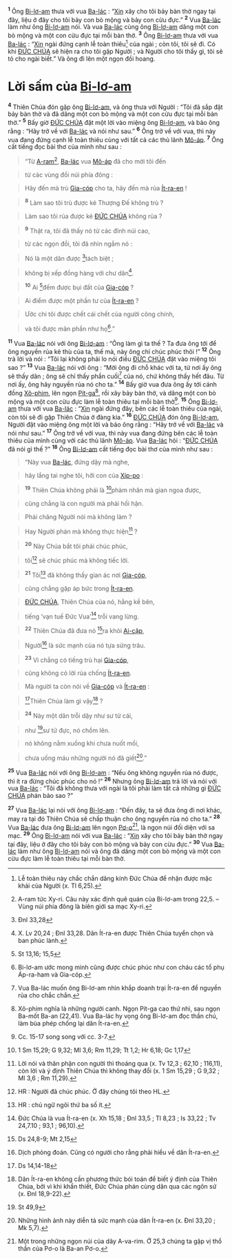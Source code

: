 <sup><b>1</b></sup> Ông [Bi-lơ-am]() thưa với vua [Ba-lác]() : “[Xin]() xây cho tôi bảy bàn thờ ngay tại đây, liệu ở đây cho tôi bảy con bò mộng và bảy con cừu đực.” <sup><b>2</b></sup> Vua [Ba-lác]() làm như ông [Bi-lơ-am]() nói. Và vua [Ba-lác]() cùng ông [Bi-lơ-am]() dâng một con bò mộng và một con cừu đực tại mỗi bàn thờ. <sup><b>3</b></sup> Ông [Bi-lơ-am]() thưa với vua [Ba-lác]() : “[Xin]() ngài đứng cạnh lễ toàn thiêu[^1-2b48afd9-d10b-425e-80eb-be92f81dd49d] của ngài ; còn tôi, tôi sẽ đi. Có khi [ĐỨC CHÚA]() sẽ hiện ra cho tôi gặp Người ; và Người cho tôi thấy gì, tôi sẽ tỏ cho ngài biết.” Và ông đi lên một ngọn đồi hoang.


# Lời sấm của [Bi-lơ-am]()
<sup><b>4</b></sup> Thiên Chúa đón gặp ông [Bi-lơ-am](), và ông thưa với Người : “Tôi đã sắp đặt bảy bàn thờ và đã dâng một con bò mộng và một con cừu đực tại mỗi bàn thờ.” <sup><b>5</b></sup> Bấy giờ [ĐỨC CHÚA]() đặt một lời vào miệng ông [Bi-lơ-am](), và bảo ông rằng : “Hãy trở về với [Ba-lác]() và nói như sau.” <sup><b>6</b></sup> Ông trở về với vua, thì này vua đang đứng cạnh lễ toàn thiêu cùng với tất cả các thủ lãnh [Mô-áp](). <sup><b>7</b></sup> Ông cất tiếng đọc bài thơ của mình như sau :


> “Từ [A-ram]()[^2-2b48afd9-d10b-425e-80eb-be92f81dd49d], [Ba-lác]() vua [Mô-áp]() đã cho mời tôi đến
>


> từ các vùng đồi núi phía đông :
>


> Hãy đến mà trù [Gia-cóp]() cho ta, hãy đến mà rủa [Ít-ra-en]() !
>


> <sup><b>8</b></sup> Làm sao tôi trù được kẻ Thượng Đế không trù ?
>


> Làm sao tôi rủa được kẻ [ĐỨC CHÚA]() không rủa ?
>


> <sup><b>9</b></sup> Thật ra, tôi đã thấy nó từ các đỉnh núi cao,
>


> từ các ngọn đồi, tôi đã nhìn ngắm nó :
>


> Nó là một dân được [^1@-2b48afd9-d10b-425e-80eb-be92f81dd49d]tách biệt ;
>


> không bị xếp đồng hàng với chư dân[^3-2b48afd9-d10b-425e-80eb-be92f81dd49d].
>


> <sup><b>10</b></sup> Ai [^2@-2b48afd9-d10b-425e-80eb-be92f81dd49d]đếm được bụi đất của [Gia-cóp]() ?
>


> Ai điểm được một phần tư của [Ít-ra-en]() ?
>


> Ước chi tôi được chết cái chết của người công chính,
>


> và tôi được mãn phần như họ[^4-2b48afd9-d10b-425e-80eb-be92f81dd49d].”
>

<sup><b>11</b></sup> Vua [Ba-lác]() nói với ông [Bi-lơ-am]() : “Ông làm gì ta thế ? Ta đưa ông tới để ông nguyền rủa kẻ thù của ta, thế mà, này ông chỉ chúc phúc thôi !” <sup><b>12</b></sup> Ông trả lời và nói : “Tôi lại không phải lo nói điều [ĐỨC CHÚA]() đặt vào miệng tôi sao ?” <sup><b>13</b></sup> Vua [Ba-lác]() nói với ông : “Mời ông đi chỗ khác với ta, từ nơi ấy ông sẽ thấy dân ; ông sẽ chỉ thấy phần cuối[^5-2b48afd9-d10b-425e-80eb-be92f81dd49d] của nó, chứ không thấy hết đâu. Từ nơi ấy, ông hãy nguyền rủa nó cho ta.” <sup><b>14</b></sup> Bấy giờ vua đưa ông ấy tới cánh đồng [Xô-phim](), lên ngọn [Pít-ga]()[^6-2b48afd9-d10b-425e-80eb-be92f81dd49d], rồi xây bảy bàn thờ, và dâng một con bò mộng và một con cừu đực làm lễ toàn thiêu tại mỗi bàn thờ[^7-2b48afd9-d10b-425e-80eb-be92f81dd49d]. <sup><b>15</b></sup> Ông [Bi-lơ-am]() thưa với vua [Ba-lác]() : “[Xin]() ngài đứng đây, bên các lễ toàn thiêu của ngài, còn tôi sẽ đi gặp Thiên Chúa ở đàng kia.” <sup><b>16</b></sup> [ĐỨC CHÚA]() đón ông [Bi-lơ-am](), Người đặt vào miệng ông một lời và bảo ông rằng : “Hãy trở về với [Ba-lác]() và nói như sau.” <sup><b>17</b></sup> Ông trở về với vua, thì này vua đang đứng bên các lễ toàn thiêu của mình cùng với các thủ lãnh [Mô-áp](). Vua [Ba-lác]() hỏi : “[ĐỨC CHÚA]() đã nói gì thế ?” <sup><b>18</b></sup> Ông [Bi-lơ-am]() cất tiếng đọc bài thơ của mình như sau :


> “Này vua [Ba-lác](), đứng dậy mà nghe,
>


> hãy lắng tai nghe tôi, hỡi con của [Xíp-po]() :
>


> <sup><b>19</b></sup> Thiên Chúa không phải là [^3@-2b48afd9-d10b-425e-80eb-be92f81dd49d]phàm nhân mà gian ngoa được,
>


> cũng chẳng là con người mà phải hối hận.
>


> Phải chăng Người nói mà không làm ?
>


> Hay Người phán mà không thực hiện[^8-2b48afd9-d10b-425e-80eb-be92f81dd49d] ?
>


> <sup><b>20</b></sup> Này Chúa bắt tôi phải chúc phúc,
>


> tôi[^9-2b48afd9-d10b-425e-80eb-be92f81dd49d] sẽ chúc phúc mà không tiếc lời.
>


> <sup><b>21</b></sup> Tôi[^10-2b48afd9-d10b-425e-80eb-be92f81dd49d] đã không thấy gian ác nơi [Gia-cóp](),
>


> cũng chẳng gặp áp bức trong [Ít-ra-en]().
>


> [ĐỨC CHÚA](), Thiên Chúa của nó, hằng kề bên,
>


> tiếng ‘vạn tuế Đức Vua’[^11-2b48afd9-d10b-425e-80eb-be92f81dd49d] trỗi vang lừng.
>


> <sup><b>22</b></sup> Thiên Chúa đã đưa nó [^4@-2b48afd9-d10b-425e-80eb-be92f81dd49d]ra khỏi [Ai-cập](),
>


> Người[^12-2b48afd9-d10b-425e-80eb-be92f81dd49d] là sức mạnh của nó tựa sừng trâu.
>


> <sup><b>23</b></sup> Vì chẳng có tiếng trù hại [Gia-cóp](),
>


> cũng không có lời rủa chống [Ít-ra-en]().
>


> Mà người ta còn nói về [Gia-cóp]() và [Ít-ra-en]() :
>


> [^5@-2b48afd9-d10b-425e-80eb-be92f81dd49d]Thiên Chúa làm gì vậy[^13-2b48afd9-d10b-425e-80eb-be92f81dd49d] ?
>


> <sup><b>24</b></sup> Này một dân trỗi dậy như sư tử cái,
>


> như [^6@-2b48afd9-d10b-425e-80eb-be92f81dd49d]sư tử đực, nó chồm lên.
>


> nó không nằm xuống khi chưa nuốt mồi,
>


> chưa uống máu những người nó đã giết[^14-2b48afd9-d10b-425e-80eb-be92f81dd49d].”
>

<sup><b>25</b></sup> Vua [Ba-lác]() nói với ông [Bi-lơ-am]() : “Nếu ông không nguyền rủa nó được, thì ít ra đừng chúc phúc cho nó !” <sup><b>26</b></sup> Nhưng ông [Bi-lơ-am]() trả lời và nói với vua [Ba-lác]() : “Tôi đã không thưa với ngài là tôi phải làm tất cả những gì [ĐỨC CHÚA]() phán bảo sao ?”

<sup><b>27</b></sup> Vua [Ba-lác]() lại nói với ông [Bi-lơ-am]() : “Đến đây, ta sẽ đưa ông đi nơi khác, may ra tại đó Thiên Chúa sẽ chấp thuận cho ông nguyền rủa nó cho ta.” <sup><b>28</b></sup> Vua [Ba-lác]() đưa ông [Bi-lơ-am]() lên ngọn [Pơ-o]()[^15-2b48afd9-d10b-425e-80eb-be92f81dd49d], là ngọn núi đối diện với sa mạc. <sup><b>29</b></sup> Ông [Bi-lơ-am]() nói với vua [Ba-lác]() : “[Xin]() xây cho tôi bảy bàn thờ ngay tại đây, liệu ở đây cho tôi bảy con bò mộng và bảy con cừu đực.” <sup><b>30</b></sup> Vua [Ba-lác]() làm như ông [Bi-lơ-am]() nói và ông đã dâng một con bò mộng và một con cừu đực làm lễ toàn thiêu tại mỗi bàn thờ.

[^1-2b48afd9-d10b-425e-80eb-be92f81dd49d]: Lễ toàn thiêu này chắc chắn dâng kính Đức Chúa để nhận được mặc khải của Người (x. Tl 6,25).
[^2-2b48afd9-d10b-425e-80eb-be92f81dd49d]: A-ram tức Xy-ri. Câu này xác định quê quán của Bi-lơ-am trong 22,5. – Vùng núi phía đông là biên giới sa mạc Xy-ri.
[^3-2b48afd9-d10b-425e-80eb-be92f81dd49d]: X. Lv 20,24 ; Đnl 33,28. Dân Ít-ra-en được Thiên Chúa tuyển chọn và ban phúc lành.
[^4-2b48afd9-d10b-425e-80eb-be92f81dd49d]: Bi-lơ-am ước mong mình cũng được chúc phúc như con cháu các tổ phụ Áp-ra-ham và Gia-cóp.
[^5-2b48afd9-d10b-425e-80eb-be92f81dd49d]: Vua Ba-lác muốn ông Bi-lơ-am nhìn khắp doanh trại Ít-ra-en để nguyền rủa cho chắc chắn.
[^6-2b48afd9-d10b-425e-80eb-be92f81dd49d]: Xô-phim nghĩa là những người canh. Ngọn Pít-ga cao thứ nhì, sau ngọn Ba-mốt Ba-an (22,41). Vua Ba-lác hy vọng ông Bi-lơ-am đọc thần chú, làm bùa phép chống lại dân Ít-ra-en.
[^7-2b48afd9-d10b-425e-80eb-be92f81dd49d]: Cc. 15-17 song song với cc. 3-7.
[^8-2b48afd9-d10b-425e-80eb-be92f81dd49d]: Lời nói và thân phận con người thì thoáng qua (x. Tv 12,3 ; 62,10 ; 116,11), còn lời và ý định Thiên Chúa thì không thay đổi (x. 1 Sm 15,29 ; G 9,32 ; Ml 3,6 ; Rm 11,29).
[^9-2b48afd9-d10b-425e-80eb-be92f81dd49d]: HR : Người đã chúc phúc. Ở đây chúng tôi theo HL.
[^10-2b48afd9-d10b-425e-80eb-be92f81dd49d]: HR : chủ ngữ ngôi thứ ba số ít.
[^11-2b48afd9-d10b-425e-80eb-be92f81dd49d]: Đức Chúa là vua Ít-ra-en (x. Xh 15,18 ; Đnl 33,5 ; Tl 8,23 ; Is 33,22 ; Tv 24,7.10 ; 93,1 ; 96,10).
[^12-2b48afd9-d10b-425e-80eb-be92f81dd49d]: Dịch phỏng đoán. Cũng có người cho rằng phải hiểu về dân Ít-ra-en.
[^13-2b48afd9-d10b-425e-80eb-be92f81dd49d]: Dân Ít-ra-en không cần phương thức bói toán để biết ý định của Thiên Chúa, bởi vì khi khẩn thiết, Đức Chúa phán cùng dân qua các ngôn sứ (x. Đnl 18,9-22).
[^14-2b48afd9-d10b-425e-80eb-be92f81dd49d]: Những hình ảnh này diễn tả sức mạnh của dân Ít-ra-en (x. Đnl 33,20 ; Mk 5,7).
[^15-2b48afd9-d10b-425e-80eb-be92f81dd49d]: Một trong những ngọn núi của dãy A-va-rim. Ở 25,3 chúng ta gặp vị thổ thần của Pơ-o là Ba-an Pơ-o.
[^1@-2b48afd9-d10b-425e-80eb-be92f81dd49d]: Đnl 33,28
[^2@-2b48afd9-d10b-425e-80eb-be92f81dd49d]: St 13,16; 15,5
[^3@-2b48afd9-d10b-425e-80eb-be92f81dd49d]: 1 Sm 15,29; G 9,32; Ml 3,6; Rm 11,29; Tt 1,2; Hr 6,18; Gc 1,17
[^4@-2b48afd9-d10b-425e-80eb-be92f81dd49d]: Ds 24,8-9; Mt 2,15
[^5@-2b48afd9-d10b-425e-80eb-be92f81dd49d]: Ds 14,14-18
[^6@-2b48afd9-d10b-425e-80eb-be92f81dd49d]: St 49,9